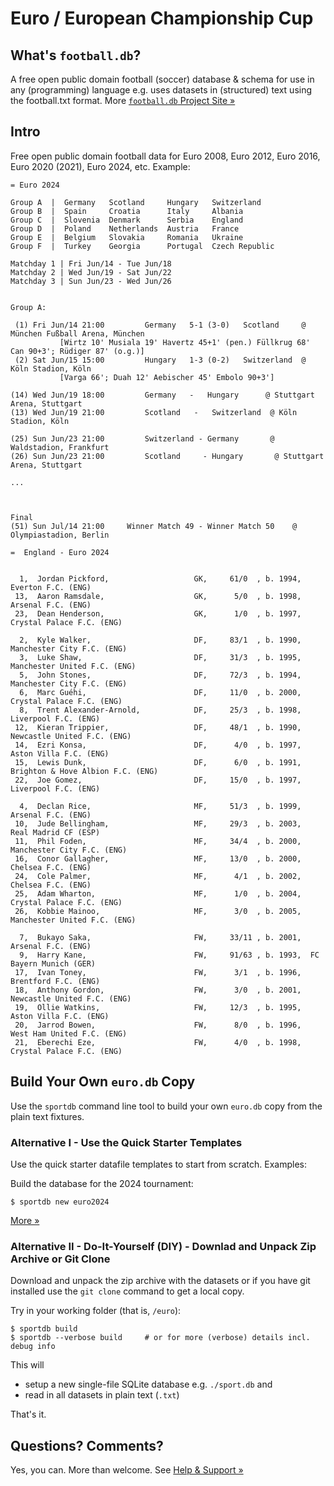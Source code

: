 # Euro / European Championship Cup

## What's `football.db`?

A free open public domain football (soccer) database & schema
for use in any (programming) language
e.g. uses datasets in (structured) text using the football.txt format.
More [`football.db` Project Site »](http://openfootball.github.io)

## Intro

Free open public domain football data for Euro 2008, Euro 2012, Euro 2016, Euro 2020 (2021), Euro 2024,
etc.
Example:

```
= Euro 2024

Group A  |  Germany   Scotland     Hungary   Switzerland
Group B  |  Spain     Croatia      Italy     Albania
Group C  |  Slovenia  Denmark      Serbia    England
Group D  |  Poland    Netherlands  Austria   France
Group E  |  Belgium   Slovakia     Romania   Ukraine 
Group F  |  Turkey    Georgia      Portugal  Czech Republic

Matchday 1 | Fri Jun/14 - Tue Jun/18   
Matchday 2 | Wed Jun/19 - Sat Jun/22   
Matchday 3 | Sun Jun/23 - Wed Jun/26        


Group A:

 (1) Fri Jun/14 21:00         Germany   5-1 (3-0)   Scotland     @ München Fußball Arena, München
           [Wirtz 10' Musiala 19' Havertz 45+1' (pen.) Füllkrug 68' Can 90+3'; Rüdiger 87' (o.g.)]
 (2) Sat Jun/15 15:00         Hungary   1-3 (0-2)   Switzerland  @ Köln Stadion, Köln
           [Varga 66'; Duah 12' Aebischer 45' Embolo 90+3']

(14) Wed Jun/19 18:00         Germany   -   Hungary      @ Stuttgart Arena, Stuttgart
(13) Wed Jun/19 21:00         Scotland   -   Switzerland  @ Köln Stadion, Köln

(25) Sun Jun/23 21:00         Switzerland - Germany       @ Waldstadion, Frankfurt
(26) Sun Jun/23 21:00         Scotland     - Hungary       @ Stuttgart Arena, Stuttgart

...



Final
(51) Sun Jul/14 21:00     Winner Match 49 - Winner Match 50    @ Olympiastadion, Berlin
```


```
=  England - Euro 2024


  1,  Jordan Pickford,                   GK,     61/0  , b. 1994,  Everton F.C. (ENG)
 13,  Aaron Ramsdale,                    GK,      5/0  , b. 1998,  Arsenal F.C. (ENG)
 23,  Dean Henderson,                    GK,      1/0  , b. 1997,  Crystal Palace F.C. (ENG)

  2,  Kyle Walker,                       DF,     83/1  , b. 1990,  Manchester City F.C. (ENG)
  3,  Luke Shaw,                         DF,     31/3  , b. 1995,  Manchester United F.C. (ENG)
  5,  John Stones,                       DF,     72/3  , b. 1994,  Manchester City F.C. (ENG)
  6,  Marc Guéhi,                        DF,     11/0  , b. 2000,  Crystal Palace F.C. (ENG)
  8,  Trent Alexander-Arnold,            DF,     25/3  , b. 1998,  Liverpool F.C. (ENG)
 12,  Kieran Trippier,                   DF,     48/1  , b. 1990,  Newcastle United F.C. (ENG)
 14,  Ezri Konsa,                        DF,      4/0  , b. 1997,  Aston Villa F.C. (ENG)
 15,  Lewis Dunk,                        DF,      6/0  , b. 1991,  Brighton & Hove Albion F.C. (ENG)
 22,  Joe Gomez,                         DF,     15/0  , b. 1997,  Liverpool F.C. (ENG)

  4,  Declan Rice,                       MF,     51/3  , b. 1999,  Arsenal F.C. (ENG)
 10,  Jude Bellingham,                   MF,     29/3  , b. 2003,  Real Madrid CF (ESP)
 11,  Phil Foden,                        MF,     34/4  , b. 2000,  Manchester City F.C. (ENG)
 16,  Conor Gallagher,                   MF,     13/0  , b. 2000,  Chelsea F.C. (ENG)
 24,  Cole Palmer,                       MF,      4/1  , b. 2002,  Chelsea F.C. (ENG)
 25,  Adam Wharton,                      MF,      1/0  , b. 2004,  Crystal Palace F.C. (ENG)
 26,  Kobbie Mainoo,                     MF,      3/0  , b. 2005,  Manchester United F.C. (ENG)

  7,  Bukayo Saka,                       FW,     33/11 , b. 2001,  Arsenal F.C. (ENG)
  9,  Harry Kane,                        FW,     91/63 , b. 1993,  FC Bayern Munich (GER)
 17,  Ivan Toney,                        FW,      3/1  , b. 1996,  Brentford F.C. (ENG)
 18,  Anthony Gordon,                    FW,      3/0  , b. 2001,  Newcastle United F.C. (ENG)
 19,  Ollie Watkins,                     FW,     12/3  , b. 1995,  Aston Villa F.C. (ENG)
 20,  Jarrod Bowen,                      FW,      8/0  , b. 1996,  West Ham United F.C. (ENG)
 21,  Eberechi Eze,                      FW,      4/0  , b. 1998,  Crystal Palace F.C. (ENG)
```


## Build Your Own `euro.db` Copy

Use the `sportdb` command line tool to build your own `euro.db` copy
from the plain text fixtures. 


### Alternative I - Use the Quick Starter Templates

Use the quick starter datafile templates to start from scratch. Examples:

Build the database for the 2024 tournament:

    $ sportdb new euro2024

[More »](https://github.com/openfootball/quick-starter)


### Alternative II - Do-It-Yourself (DIY) - Downlad and Unpack Zip Archive or Git Clone

Download and unpack the zip archive with the datasets or if you have git installed use the `git clone` command to
get a local copy.

Try in your working folder (that is, `/euro`):

```
$ sportdb build
$ sportdb --verbose build     # or for more (verbose) details incl. debug info
```

This will

- setup a new single-file SQLite database e.g. `./sport.db` and
- read in all datasets in plain text (`.txt`)

That's it.



## Questions? Comments?

Yes, you can. More than welcome.
See [Help & Support »](https://github.com/openfootball/help)



